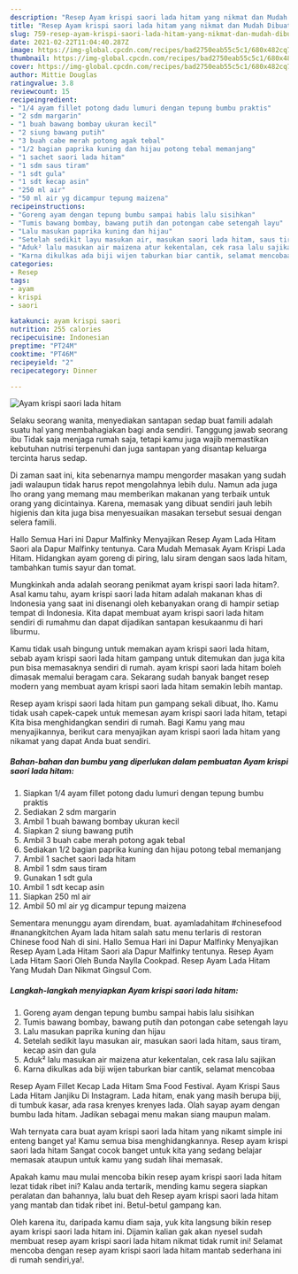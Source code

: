 ```yaml
---
description: "Resep Ayam krispi saori lada hitam yang nikmat dan Mudah Dibuat"
title: "Resep Ayam krispi saori lada hitam yang nikmat dan Mudah Dibuat"
slug: 759-resep-ayam-krispi-saori-lada-hitam-yang-nikmat-dan-mudah-dibuat
date: 2021-02-22T11:04:40.287Z
image: https://img-global.cpcdn.com/recipes/bad2750eab55c5c1/680x482cq70/ayam-krispi-saori-lada-hitam-foto-resep-utama.jpg
thumbnail: https://img-global.cpcdn.com/recipes/bad2750eab55c5c1/680x482cq70/ayam-krispi-saori-lada-hitam-foto-resep-utama.jpg
cover: https://img-global.cpcdn.com/recipes/bad2750eab55c5c1/680x482cq70/ayam-krispi-saori-lada-hitam-foto-resep-utama.jpg
author: Mittie Douglas
ratingvalue: 3.8
reviewcount: 15
recipeingredient:
- "1/4 ayam fillet potong dadu lumuri dengan tepung bumbu praktis"
- "2 sdm margarin"
- "1 buah bawang bombay ukuran kecil"
- "2 siung bawang putih"
- "3 buah cabe merah potong agak tebal"
- "1/2 bagian paprika kuning dan hijau potong tebal memanjang"
- "1 sachet saori lada hitam"
- "1 sdm saus tiram"
- "1 sdt gula"
- "1 sdt kecap asin"
- "250 ml air"
- "50 ml air yg dicampur tepung maizena"
recipeinstructions:
- "Goreng ayam dengan tepung bumbu sampai habis lalu sisihkan"
- "Tumis bawang bombay, bawang putih dan potongan cabe setengah layu"
- "Lalu masukan paprika kuning dan hijau"
- "Setelah sedikit layu masukan air, masukan saori lada hitam, saus tiram, kecap asin dan gula"
- "Aduk² lalu masukan air maizena atur kekentalan, cek rasa lalu sajikan"
- "Karna dikulkas ada biji wijen taburkan biar cantik, selamat mencobaa"
categories:
- Resep
tags:
- ayam
- krispi
- saori

katakunci: ayam krispi saori 
nutrition: 255 calories
recipecuisine: Indonesian
preptime: "PT24M"
cooktime: "PT46M"
recipeyield: "2"
recipecategory: Dinner

---
```



![Ayam krispi saori lada hitam](https://img-global.cpcdn.com/recipes/bad2750eab55c5c1/680x482cq70/ayam-krispi-saori-lada-hitam-foto-resep-utama.jpg)

Selaku seorang wanita, menyediakan santapan sedap buat famili adalah suatu hal yang membahagiakan bagi anda sendiri. Tanggung jawab seorang ibu Tidak saja menjaga rumah saja, tetapi kamu juga wajib memastikan kebutuhan nutrisi terpenuhi dan juga santapan yang disantap keluarga tercinta harus sedap.

Di zaman  saat ini, kita sebenarnya mampu mengorder masakan yang sudah jadi walaupun tidak harus repot mengolahnya lebih dulu. Namun ada juga lho orang yang memang mau memberikan makanan yang terbaik untuk orang yang dicintainya. Karena, memasak yang dibuat sendiri jauh lebih higienis dan kita juga bisa menyesuaikan masakan tersebut sesuai dengan selera famili. 

Hallo Semua Hari ini Dapur Malfinky Menyajikan Resep Ayam Lada Hitam Saori ala Dapur Malfinky tentunya. Cara Mudah Memasak Ayam Krispi Lada Hitam. Hidangkan ayam goreng di piring, lalu siram dengan saos lada hitam, tambahkan tumis sayur dan tomat.

Mungkinkah anda adalah seorang penikmat ayam krispi saori lada hitam?. Asal kamu tahu, ayam krispi saori lada hitam adalah makanan khas di Indonesia yang saat ini disenangi oleh kebanyakan orang di hampir setiap tempat di Indonesia. Kita dapat membuat ayam krispi saori lada hitam sendiri di rumahmu dan dapat dijadikan santapan kesukaanmu di hari liburmu.

Kamu tidak usah bingung untuk memakan ayam krispi saori lada hitam, sebab ayam krispi saori lada hitam gampang untuk ditemukan dan juga kita pun bisa memasaknya sendiri di rumah. ayam krispi saori lada hitam boleh dimasak memalui beragam cara. Sekarang sudah banyak banget resep modern yang membuat ayam krispi saori lada hitam semakin lebih mantap.

Resep ayam krispi saori lada hitam pun gampang sekali dibuat, lho. Kamu tidak usah capek-capek untuk memesan ayam krispi saori lada hitam, tetapi Kita bisa menghidangkan sendiri di rumah. Bagi Kamu yang mau menyajikannya, berikut cara menyajikan ayam krispi saori lada hitam yang nikamat yang dapat Anda buat sendiri.

<!--inarticleads1-->

##### Bahan-bahan dan bumbu yang diperlukan dalam pembuatan Ayam krispi saori lada hitam:

1. Siapkan 1/4 ayam fillet potong dadu lumuri dengan tepung bumbu praktis
1. Sediakan 2 sdm margarin
1. Ambil 1 buah bawang bombay ukuran kecil
1. Siapkan 2 siung bawang putih
1. Ambil 3 buah cabe merah potong agak tebal
1. Sediakan 1/2 bagian paprika kuning dan hijau potong tebal memanjang
1. Ambil 1 sachet saori lada hitam
1. Ambil 1 sdm saus tiram
1. Gunakan 1 sdt gula
1. Ambil 1 sdt kecap asin
1. Siapkan 250 ml air
1. Ambil 50 ml air yg dicampur tepung maizena


Sementara menunggu ayam direndam, buat. ayamladahitam #chinesefood #nanangkitchen Ayam lada hitam salah satu menu terlaris di restoran Chinese food Nah di sini. Hallo Semua Hari ini Dapur Malfinky Menyajikan Resep Ayam Lada Hitam Saori ala Dapur Malfinky tentunya. Resep Ayam Lada Hitam Saori Oleh Bunda Naylla Cookpad. Resep Ayam Lada Hitam Yang Mudah Dan Nikmat Gingsul Com. 

<!--inarticleads2-->

##### Langkah-langkah menyiapkan Ayam krispi saori lada hitam:

1. Goreng ayam dengan tepung bumbu sampai habis lalu sisihkan
1. Tumis bawang bombay, bawang putih dan potongan cabe setengah layu
1. Lalu masukan paprika kuning dan hijau
1. Setelah sedikit layu masukan air, masukan saori lada hitam, saus tiram, kecap asin dan gula
1. Aduk² lalu masukan air maizena atur kekentalan, cek rasa lalu sajikan
1. Karna dikulkas ada biji wijen taburkan biar cantik, selamat mencobaa


Resep Ayam Fillet Kecap Lada Hitam Sma Food Festival. Ayam Krispi Saus Lada Hitam Janjiku Di Instagram. Lada hitam, enak yang masih berupa biji, di tumbuk kasar, ada rasa krenyes krenyes lada. Olah sayap ayam dengan bumbu lada hitam. Jadikan sebagai menu makan siang maupun malam. 

Wah ternyata cara buat ayam krispi saori lada hitam yang nikamt simple ini enteng banget ya! Kamu semua bisa menghidangkannya. Resep ayam krispi saori lada hitam Sangat cocok banget untuk kita yang sedang belajar memasak ataupun untuk kamu yang sudah lihai memasak.

Apakah kamu mau mulai mencoba bikin resep ayam krispi saori lada hitam lezat tidak ribet ini? Kalau anda tertarik, mending kamu segera siapkan peralatan dan bahannya, lalu buat deh Resep ayam krispi saori lada hitam yang mantab dan tidak ribet ini. Betul-betul gampang kan. 

Oleh karena itu, daripada kamu diam saja, yuk kita langsung bikin resep ayam krispi saori lada hitam ini. Dijamin kalian gak akan nyesel sudah membuat resep ayam krispi saori lada hitam nikmat tidak rumit ini! Selamat mencoba dengan resep ayam krispi saori lada hitam mantab sederhana ini di rumah sendiri,ya!.

